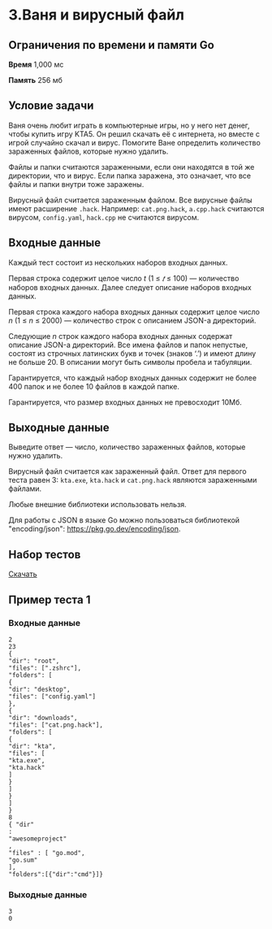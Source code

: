 # 3.Ваня и вирусный файл

## Ограничения по времени и памяти Go

**Время** 1,000 мс

**Память** 256 мб

## Условие задачи

Ваня очень любит играть в компьютерные игры, но у него нет денег, чтобы купить игру KTA5. Он решил скачать её с интернета, но вместе с игрой случайно скачал и вирус. Помогите Ване определить количество зараженных файлов, которые нужно удалить.

Файлы и папки считаются зараженными, если они находятся в той же директории, что и вирус. Если папка заражена, это означает, что все файлы и папки внутри тоже заражены.

Вирусный файл считается зараженным файлом. Все вирусные файлы имеют расширение `.hack`. Например: `cat.png.hack`, `a.cpp.hack` считаются вирусом, `config.yaml`, `hack.cpp` не считаются вирусом.

## Входные данные

Каждый тест состоит из нескольких наборов входных данных.

Первая строка содержит целое число $t$ (1 ≤ $𝑡$ ≤ 100) — количество наборов входных данных. Далее следует описание наборов входных данных.

Первая строка каждого набора входных данных содержит целое число $n$ (1 ≤ $n$ ≤ 2000) — количество строк с описанием JSON-а директорий.

Следующие $n$ строк каждого набора входных данных содержат описание JSON-а директорий. Все имена файлов и папок непустые, состоят из строчных латинских букв и точек (знаков ‘.’) и имеют длину не больше 20. В описании могут быть символы пробела и табуляции.

Гарантируется, что каждый набор входных данных содержит не более 400 папок и не более 10 файлов в каждой папке.

Гарантируется, что размер входных данных не превосходит 10Мб.

## Выходные данные

Выведите ответ — число, количество зараженных файлов, которые нужно удалить.

Вирусный файл считается как зараженный файл. Ответ для первого теста равен 3: `kta.exe`, `kta.hack` и `cat.png.hack` являются зараженными файлами.

Любые внешние библиотеки использовать нельзя.

Для работы с JSON в языке Go можно пользоваться библиотекой "encoding/json": https://pkg.go.dev/encoding/json.

## Набор тестов

[Скачать](./virus-files-go.zip)

## Пример теста 1

### Входные данные

```
2
23
{
"dir": "root",
"files": [".zshrc"],
"folders": [
{
"dir": "desktop",
"files": ["config.yaml"]
},
{
"dir": "downloads",
"files": ["cat.png.hack"],
"folders": [
{
"dir": "kta",
"files": [
"kta.exe",
"kta.hack"
]
}
]
}
]
}
8
{ "dir"
:
"awesomeproject"
,
"files" : [ "go.mod",
"go.sum"
],
"folders":[{"dir":"cmd"}]}

```

### Выходные данные

```
3
0
```